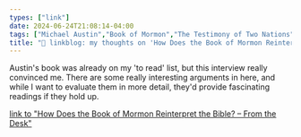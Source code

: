 ```yaml
---
types: ["link"]
date: 2024-06-24T21:08:14-04:00
tags: ["Michael Austin","Book of Mormon","The Testimony of Two Nations"]
title: "🔗 linkblog: my thoughts on 'How Does the Book of Mormon Reinterpret the Bible? – From the Desk'"
---
```

Austin's book was already on my 'to read' list, but this interview really convinced me. There are some really interesting arguments in here, and while I want to evaluate them in more detail, they'd provide fascinating readings if they hold up.

[link to "How Does the Book of Mormon Reinterpret the Bible? – From the Desk"](https://www.fromthedesk.org/testimony-of-two-nations-michael-austin/)
